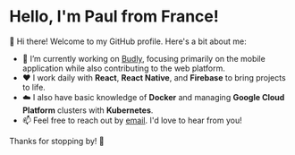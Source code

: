 # Hello, I'm Paul from France!

👋 Hi there! Welcome to my GitHub profile. Here's a bit about me:

- 💪 I’m currently working on [Budly](https://www.budly.link/), focusing primarily on the mobile application while also contributing to the web platform.
- ❤️ I work daily with **React**, **React Native**, and **Firebase** to bring projects to life.  
- ☁️ I also have basic knowledge of **Docker** and managing **Google Cloud Platform** clusters with **Kubernetes**.  
- 📫 Feel free to reach out by [email](mailto:paul.thiberville@gmail.com). I'd love to hear from you!  

Thanks for stopping by! 🚀
